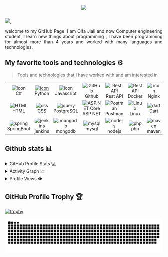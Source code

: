 <h1 align="center">
    <img src="https://readme-typing-svg.herokuapp.com/?font=Righteous&size=35&center=true&vCenter=true&width=500&height=70&duration=4000&lines=Hi+There!+👋;+I'm+Olfa+Jlali!;" />
</h1>
<div align="justify">



<a href="https://www.linkedin.com/in/olfa-jlali/">
<img src="https://img.shields.io/badge/Linkedin-%231DA1F2.svg?style=for-the-badge&logo=Linkedin&logoColor=white">
</a>
&nbsp;&nbsp;&nbsp;&nbsp;&nbsp;&nbsp;&nbsp;&nbsp;



</div>
<p></p>
<p align="justify">
welcome to my GitHub Page. I am Olfa Jlali and now Computer engineering student, I learn new things about programming , I have been programming for almost more than 4 years and worked with many languages and technologies.
</p>

## My favorite tools and technologies ⚙️

> Tools and technologies that I have worked with and am interested in

<table>
  <tr>
    <td align="center" width="96">
        <img src="https://techstack-generator.vercel.app/csharp-icon.svg" alt="icon" width="65" height="65" />
      <br>C#
    </td>
    <td align="center" width="96">
      <a href="#macropower-tech">
        <img src="https://techstack-generator.vercel.app/python-icon.svg" alt="icon" width="65" height="65" />
      </a>
      <br>Python
    </td>
    <td align="center" width="96">
        <img src="https://techstack-generator.vercel.app/js-icon.svg" alt="icon" width="65" height="65" />
      <br>Javascript
    </td>
       <td align="center" width="96">
        <img src="https://techstack-generator.vercel.app/github-icon.svg" width="65" height="65" alt="GitHub" />
      <br>Github
    </td>
          <td align="center" width="96">
        <img src="https://techstack-generator.vercel.app/restapi-icon.svg" width="65" height="65" alt="Rest API" />
      <br>Rest API
    </td>
          <td align="center" width="96">
        <img src="https://techstack-generator.vercel.app/docker-icon.svg" width="65" height="65" alt="Rest API" />
      <br>Docker
    </td>
    <td align="center" width="96">
        <img src="https://techstack-generator.vercel.app/nginx-icon.svg" alt="icon" width="50" height="50" />
      <br>Nginx
    </td>
    <td align="center" width="96">
        <img src="https://skillicons.dev/icons?i=git" width="48" height="48" alt="Git" />
      <br>Git
    </td>
    <td align="center"  width="96">
        <img src="https://skillicons.dev/icons?i=gitlab" width="48" height="48" alt="GitLab" />
      <br>GitLab
    </td>
  </tr>
  <tr>
    <td align="center"  width="96">
        <img src="https://skillicons.dev/icons?i=html" width="48" height="48" alt="HTML" />
      <br>HTML
    </td>
    <td align="center" width="96">
        <img src="https://skillicons.dev/icons?i=css" width="48" height="48" alt="css" />
      <br>CSS
        <td align="center" width="96">
        <img src="https://skillicons.dev/icons?i=postgres" width="48" height="48" alt="jquery" />
      <br>PostgreSQL
    </td>
            <td align="center" width="96">
        <img src="https://skillicons.dev/icons?i=dotnet" width="48" height="48" alt="ASP.NET Core" />
      <br>ASP.NET
    </td>
     <td align="center" width="96">
        <img src="https://skillicons.dev/icons?i=postman" width="48" height="48" alt="Postman" />
      <br>Postman
    </td>
            <td align="center" width="96">
        <img src="https://skillicons.dev/icons?i=linux" width="48" height="48" alt="Linux" />
      <br>Linux
    </td>
    <td align="center" width="96">
        <img src="https://skillicons.dev/icons?i=dart" width="48" height="48" alt="dart" />
      <br>Dart
    </td>
        <td align="center" width="96">
        <img src="https://skillicons.dev/icons?i=swift" width="48" height="48" alt="swift" />
      <br>SwiftUI
    </td>
    <td align="center" width="96">
        <img src="https://skillicons.dev/icons?i=kotlin" width="48" height="48" alt="kotlin" />
      <br>kotlin
    </td>
  </tr>
   <tr>
    <td align="center" width="96">
        <img src="https://skillicons.dev/icons?i=spring" width="48" height="48" alt="spring" />
      <br>SpringBoot
    </td>
    <td align="center" width="96">
        <img src="https://skillicons.dev/icons?i=jenkins" width="48" height="48" alt="jenkins" />
      <br>jenkins
    </td>
    <td align="center" width="96">
        <img src="https://skillicons.dev/icons?i=mongodb" width="40" height="40" alt="mongodb" />
      <br>mongodb
    </td>
     <td align="center" width="96">
        <img src="https://skillicons.dev/icons?i=mysql" width="40" height="40" alt="mysql" />
      <br>mysql
    </td>
         <td align="center" width="96">
        <img src="https://skillicons.dev/icons?i=nodejs" width="40" height="40" alt="nodejs" />
      <br>nodejs
    </td>
         </td>
         <td align="center" width="96">
        <img src="https://skillicons.dev/icons?i=php" width="40" height="40" alt="php" />
      <br>php
    </td>
             </td>
         <td align="center" width="96">
        <img src="https://skillicons.dev/icons?i=maven" width="40" height="40" alt="maven" />
      <br>maven
    </td>
    
    
     
  </tr>
 <tr>
 </tr>
</table>

## Github stats 📊

<details>
  <summary>GitHub Profile Stats 💻</summary>
  <br/>
    <a href="https://github.com/OlfaJlali/github-readme-stats"><img alt="OlfaJlali's Github Stats" src="https://github-readme-stats.vercel.app/api/?username=OlfaJlali&show_icons=true&hide_rank=true&count_private=true&theme=dark&hide_border=true&title_color=00E676&icon_color=00E676" height="192px"/></a>
  <a href="https://github.com/OlfaJlali/github-readme-stats"><img alt="OlfaJlali's Top Languages" src="https://github-readme-stats.vercel.app/api/top-langs/?username=OlfaJlali&langs_count=8&layout=compact&theme=dark&hide_border=true&title_color=00E676&icon_color=000&hide=Jupyter%20Notebook" height="192px"/></a>
  <br/>
</details>

<details>
  <summary>Activity Graph 📈</summary>
  <br/>

[![Olfa's github activity graph](https://github-readme-activity-graph.vercel.app/graph?username=OlfaJlali&bg_color=ffffff&color=000000&line=04e61b&point=403d3d&area=true&hide_border=true)](https://github.com/ashutosh00710/github-readme-activity-graph)

</details>


<details>
  <summary>Profile Views 👁️</summary>
  <br/>
  <img src="https://komarev.com/ghpvc/?username=OlfaJlali&label=PROFILE+VIEWS&style=for-the-badge&color=brightgreen">

</details>



## GitHub Profile Trophy 🏆

[![trophy](https://github-profile-trophy.vercel.app/?username=OlfaJlali&row=1&margin-w=40)](https://github.com/ryo-ma/github-profile-trophy)

<picture>
  <source media="(prefers-color-scheme: dark)" srcset="https://raw.githubusercontent.com/platane/platane/output/github-contribution-grid-snake-dark.svg">
  <source media="(prefers-color-scheme: light)" srcset="https://raw.githubusercontent.com/platane/platane/output/github-contribution-grid-snake.svg">
  <img alt="github contribution grid snake animation" src="https://raw.githubusercontent.com/platane/platane/output/github-contribution-grid-snake.svg">
</picture>

